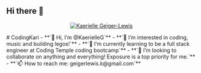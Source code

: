 ## Hi there 👋

<!--
**KaerielleG/KaerielleG** is a ✨ _special_ ✨ repository because its `README.md` (this file) appears on your GitHub profile.

Here are some ideas to get you started:

- 🔭 I’m currently working on ...
- 🌱 I’m currently learning ...
- 👯 I’m looking to collaborate on ...
- 🤔 I’m looking for help with ...
- 💬 Ask me about ...
- 📫 How to reach me: ...
- 😄 Pronouns: ...
- ⚡ Fun fact: ...
-->
<p align="center">
    <a href="https://github.com/KaerielleG">
      <img src="https://user-images.githubusercontent.com/20955511/199138068-0a7b7b75-a024-4f00-803f-30a19c5d1b2d.png" alt="Kaerielle Geiger-Lewis" /></a>
  </p>
# CodingKari
- **`👋 Hi, I’m @KaerielleG`**
- **`👀 I’m interested in coding, music and building legos!`**
- **`🌱 I’m currently learning to be a full stack engineer at Coding Temple coding bootcamp`**
- **`💞️ I’m looking to collaborate on anything and everything! Exposure is a top priority for me.`**
- **`📫 How to reach me: geigerlewis.k@gmail.com`**
